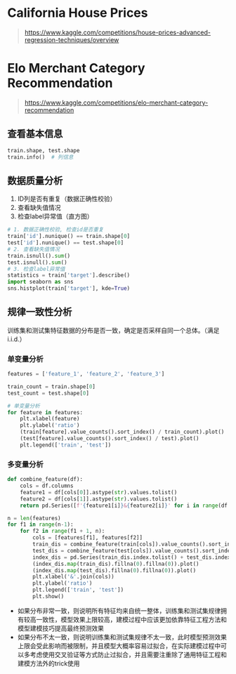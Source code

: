 # California House Prices

> https://www.kaggle.com/competitions/house-prices-advanced-regression-techniques/overview

# Elo Merchant Category Recommendation

> https://www.kaggle.com/competitions/elo-merchant-category-recommendation

## 查看基本信息

```python
train.shape, test.shape
train.info()  # 列信息
```

## 数据质量分析

1. ID列是否有重复（数据正确性校验）
2. 查看缺失值情况
3. 检查label异常值（直方图）

```python
# 1. 数据正确性校验, 检查id是否重复
train['id'].nunique() == train.shape[0]
test['id'].nunique() == test.shape[0]
# 2. 查看缺失值情况
train.isnull().sum()
test.isnull().sum()
# 3. 检查label异常值
statistics = train['target'].describe()
import seaborn as sns
sns.histplot(train['target'], kde=True)
```

## 规律一致性分析

训练集和测试集特征数据的分布是否一致，确定是否采样自同一个总体。（满足i.i.d.）

### 单变量分析

```python
features = ['feature_1', 'feature_2', 'feature_3']

train_count = train.shape[0]
test_count = test.shape[0]

# 单变量分析
for feature in features:
    plt.xlabel(feature)
    plt.ylabel('ratio')
    (train[feature].value_counts().sort_index() / train_count).plot()
    (test[feature].value_counts().sort_index() / test).plot()
    plt.legend(['train', 'test'])
```

### 多变量分析

```python
def combine_feature(df):
    cols = df.columns
    feature1 = df[cols[0]].astype(str).values.tolist()
    feature2 = df[cols[1]].astype(str).values.tolist()
    return pd.Series([f'{feature1[i]}&{feature2[i]}' for i in range(df.shape[0])])

n = len(features)
for f1 in range(n-1):
    for f2 in range(f1 + 1, n):
        cols = [features[f1], features[f2]]
        train_dis = combine_feature(train[cols]).value_counts().sort_index() / train_count
        test_dis = combine_feature(test[cols]).value_counts().sort_index() / test_count
        index_dis = pd.Series(train_dis.index.tolist() + test_dis.index.tolist()).drop_duplicates()
        (index_dis.map(train_dis).fillna(0).fillna(0)).plot()
        (index_dis.map(test_dis).fillna(0).fillna(0)).plot()
        plt.xlabel('&'.join(cols))
        plt.ylabel('ratio')
        plt.legend(['train', 'test'])
        plt.show()
```

- 如果分布非常一致，则说明所有特征均来自统一整体，训练集和测试集规律拥有较高一致性，模型效果上限较高，建模过程中应该更加依靠特征工程方法和模型建模技巧提高最终预测效果
- 如果分布不太一致，则说明训练集和测试集规律不太一致，此时模型预测效果上限会受此影响而被限制，并且模型大概率容易过拟合，在实际建模过程中可以多考虑使用交叉验证等方式防止过拟合，并且需要注重除了通用特征工程和建模方法外的trick使用



